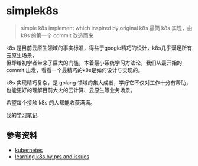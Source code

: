 # simplek8s

> simple k8s implement which inspired by original k8s
> 最简 k8s 实现，由 k8s 的第一个 commit 改造而来

k8s 是目前云原生领域的事实标准，得益于google精巧的设计，k8s几乎满足所有云原生场景，  
但却给初学者带来了巨大的门槛，本着最小系统学习方法论，我们从最开始的 commit 出发，看看一个最精巧的k8s是如何设计与实现的。

k8s 实现精巧复杂，是 golang 领域的集大成者，学好它不仅对工作十分有帮助，也能更好的理解目前大火的云计算、云原生等业务场景。

希望每个接触 k8s 的人都能收获满满。

我的[学习笔记](./docs/notes.md).

## 参考资料

- [kubernetes](https://github.com/kubernetes/kubernetes)
- [learning k8s by prs and issues](https://github.com/cit965/k8s)